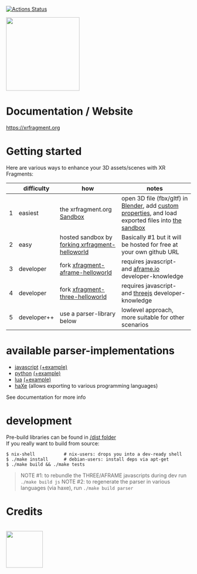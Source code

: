 <link rel="stylesheet" href="doc/style.css"/>
<link href="https://fonts.cdnfonts.com/css/montserrat" rel="stylesheet"/>

[![Actions Status](https://github.com/coderofsalvation/xrfragment/workflows/test/badge.svg)](https://github.com/coderofsalvation/xrfragment/actions)

<img src="https://xrfragment.org/example/assets/logo.png" width="200"/>

# Documentation / Website

https://xrfragment.org 

# Getting started

Here are various ways to enhance your 3D assets/scenes with XR Fragments:

| |  difficulty | how | notes |
|-|-|-|-|
| 1 | easiest | the xrfragment.org <a href="https://xrfragment.org/example/aframe/sandbox" target="_blank">Sandbox</a> | open 3D file (fbx/gltf) in <a href="https://blender.org" target="_blank">Blender</a>, add <a href="https://docs.blender.org/manual/en/2.79/data_system/custom_properties.html" target="_blank">custom properties</a>, and load exported files into <a href="/example/aframe/sandbox" target="_blank">the sandbox</a> |
| 2 | easy | hosted sandbox by <a href="https://github.com/coderofsalvation/xrfragment-helloworld" target="_blank">forking xrfragment-helloworld</a> | Basically #1 but it will be hosted for free at your own github URL |
| 3 | developer | fork <a href="https://github.com/coderofsalvation/xrfragment-aframe-helloworld">xfragment-aframe-helloworld</a> | requires javascript- and <a href="https://aframe.io" target="_blank">aframe.io</a> developer-knowledge |
| 4 | developer | fork <a href="https://github.com/coderofsalvation/xrfragment-three-helloworld">xfragment-three-helloworld</a> | requires javascript- and <a href="https://threejs.org" target="_blank">threejs</a> developer-knowledge |
| 5 | developer++ | use a parser-library below | lowlevel approach, more suitable for other scenarios |


# available parser-implementations

* [javascript](dist/xrfragment.js) [(+example)](test/test.js)
* [python](dist/xrfragment.py) [(+example)](test/test.py)
* [lua](dist/xrfragment.lua) [(+example)](test/test.lua)
* [haXe](src/xrfragment) (allows exporting to various programming languages)

See documentation for more info

# development

Pre-build libraries can be found in [/dist folder](dist)<br>
If you really want to build from source:

```
$ nix-shell           # nix-users: drops you into a dev-ready shell 
$ ./make install      # debian-users: install deps via apt-get
$ ./make build && ./make tests
```

> NOTE #1: to rebundle the THREE/AFRAME javascripts during dev run `./make build js`
> NOTE #2: to regenerate the parser in various languages (via haxe), run `./make build parser`

# Credits

<br>
<a href="https://nlnet.nl" target="_blank">
  <img src="https://nlnet.nl/image/logo_nlnet.svg" width="100"/>
</a>
